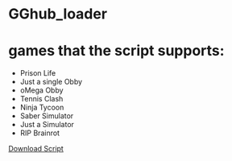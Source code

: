 # GGhub_loader

# games that the script supports:
- Prison Life
- Just a single Obby
- oMega Obby
- Tennis Clash
- Ninja Tycoon
- Saber Simulator
- Just a Simulator
- RIP Brainrot

[Download Script](https://www.mediafire.com/file/f5p2k3oaowl5yc5/GGhub_loader.txt/file)
